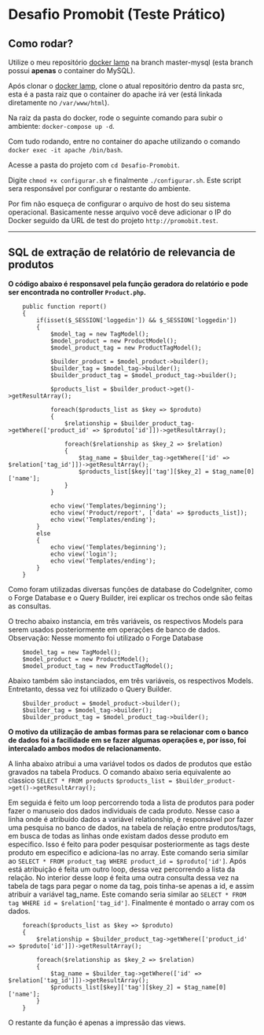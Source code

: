 # Desafio Promobit (Teste Prático)
## Como rodar?
Utilize o meu repositório [docker lamp](https://github.com/dancarvalhodev/docker) na branch master-mysql (esta branch possui **apenas** o container do MySQL).

Após clonar o [docker lamp](https://github.com/dancarvalhodev/docker), clone o atual repositório dentro da pasta src, esta é a pasta raiz que o container do apache irá ver (está linkada diretamente no `/var/www/html`).

Na raiz da pasta do docker, rode o seguinte comando para subir o ambiente: `docker-compose up -d`.

Com tudo rodando, entre no container do apache utilizando o comando `docker exec -it apache /bin/bash`.

Acesse a pasta do projeto com `cd Desafio-Promobit`.

Digite `chmod +x configurar.sh` e finalmente `./configurar.sh`. Este script sera responsável por configurar o restante do ambiente.

Por fim não esqueça de configurar o arquivo de host do seu sistema operacional. Basicamente nesse arquivo você deve adicionar o IP do Docker seguido da URL de test do projeto `http://promobit.test`.


---
## SQL de extração de relatório de relevancia de produtos

**O código abaixo é responsavel pela função geradora do relatório e pode ser encontrada no controller `Product.php`.**

```
    public function report()
    {
        if(isset($_SESSION['loggedin']) && $_SESSION['loggedin'])
        {
            $model_tag = new TagModel();
            $model_product = new ProductModel();
            $model_product_tag = new ProductTagModel();
            
            $builder_product = $model_product->builder();
            $builder_tag = $model_tag->builder();
            $builder_product_tag = $model_product_tag->builder();

            $products_list = $builder_product->get()->getResultArray();

            foreach($products_list as $key => $produto)
            {
                $relationship = $builder_product_tag->getWhere(['product_id' => $produto['id']])->getResultArray();
                
                foreach($relationship as $key_2 => $relation)
                {
                    $tag_name = $builder_tag->getWhere(['id' => $relation['tag_id']])->getResultArray();
                    $products_list[$key]['tag'][$key_2] = $tag_name[0]['name'];
                }        
            }

            echo view('Templates/beginning');
            echo view('Product/report', ['data' => $products_list]);
            echo view('Templates/ending');
        }
        else
        {
            echo view('Templates/beginning');
            echo view('login');
            echo view('Templates/ending');
        }
    }
```
Como foram utilizadas diversas funções de database do CodeIgniter, como o Forge Database e o Query Builder, irei explicar os trechos onde são feitas as consultas.

O trecho abaixo instancia, em três variáveis, os respectivos Models para serem usados posteriormente em operações de banco de dados. 
Observação: Nesse momento foi utilizado o Forge Database
```
    $model_tag = new TagModel();
    $model_product = new ProductModel();
    $model_product_tag = new ProductTagModel();
```
Abaixo também são instanciados, em três variáveis, os respectivos Models. Entretanto, dessa vez foi utilizado o Query Builder.
```
    $builder_product = $model_product->builder();
    $builder_tag = $model_tag->builder();
    $builder_product_tag = $model_product_tag->builder();
```
**O motivo da utilização de ambas formas para se relacionar com o banco de dados foi a facilidade em se fazer algumas operações e, por isso, foi intercalado ambos modos de relacionamento.**

A linha abaixo atribui a uma variável todos os dados de produtos que estão gravados na tabela Producs. O comando abaixo seria equivalente ao classico `SELECT * FROM products`
`$products_list = $builder_product->get()->getResultArray();`

Em seguida é feito um loop percorrendo toda a lista de produtos para poder fazer o manuseio dos dados individuais de cada produto. 
Nesse caso a linha onde é atribuído dados a variável relationship, é responsável por fazer uma pesquisa no banco de dados, na tabela de relação entre produtos/tags, em busca de todas as linhas onde existam dados desse produto em especifico. Isso é feito para poder pesquisar posteriormente as tags deste produto em especifico e adiciona-las no array. Este comando seria similar ao `SELECT * FROM product_tag WHERE product_id = $produto['id']`.
Após está atribuição é feita um outro loop, dessa vez percorrendo a lista da relação. No interior desse loop é feita uma outra consulta dessa vez na tabela de tags para pegar o nome da tag, pois tinha-se apenas a id, e assim atribuir a variável tag_name. Este comando seria similar ao `SELECT * FROM tag WHERE id = $relation['tag_id']`.
Finalmente é montado o array com os dados.
```
    foreach($products_list as $key => $produto)
    {
        $relationship = $builder_product_tag->getWhere(['product_id' => $produto['id']])->getResultArray();
        
        foreach($relationship as $key_2 => $relation)
        {
            $tag_name = $builder_tag->getWhere(['id' => $relation['tag_id']])->getResultArray();
            $products_list[$key]['tag'][$key_2] = $tag_name[0]['name'];
        }        
    }
```
O restante da função é apenas a impressão das views.